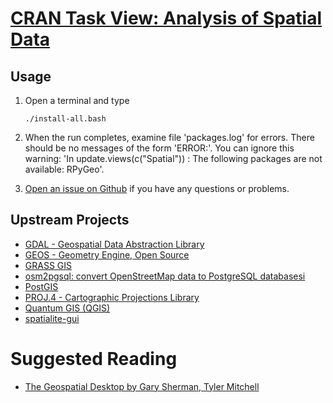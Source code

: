# [CRAN Task View: Analysis of Spatial Data](http://cran.r-project.org/web/views/Spatial.html)

## Usage

1. Open a terminal and type

	```
	./install-all.bash
	```
1. When the run completes, examine file 'packages.log' for errors. There should be no messages of the form 'ERROR:'. You can ignore this warning: 'In update.views(c("Spatial")) : The following packages are not available: RPyGeo'.
1. [Open an issue on Github](https://github.com/znmeb/Computational-Journalism-Publishers-Workbench/issues/new) if you have any questions or problems.

## Upstream Projects
* [GDAL - Geospatial Data Abstraction Library](http://www.gdal.org/)
* [GEOS - Geometry Engine, Open Source](http://trac.osgeo.org/geos/)
* [GRASS GIS](http://grasswiki.osgeo.org/wiki/Main_Page)
* [osm2pgsql: convert OpenStreetMap data to PostgreSQL databasesi](https://wiki.openstreetmap.org/wiki/Osm2pgsql)
* [PostGIS](http://postgis.net/)
* [PROJ.4 - Cartographic Projections Library](http://trac.osgeo.org/proj/)
* [Quantum GIS (QGIS)](http://www.qgis.org/)
* [spatialite-gui](https://www.gaia-gis.it/fossil/spatialite_gui/index)

# Suggested Reading
* [The Geospatial Desktop by Gary Sherman, Tyler Mitchell](http://j.mp/Zj90T1)
